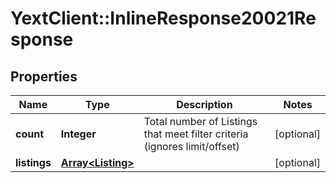 # YextClient::InlineResponse20021Response

## Properties
Name | Type | Description | Notes
------------ | ------------- | ------------- | -------------
**count** | **Integer** | Total number of Listings that meet filter criteria (ignores limit/offset) | [optional] 
**listings** | [**Array&lt;Listing&gt;**](Listing.md) |  | [optional] 


